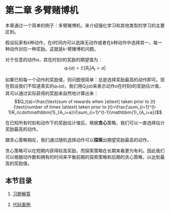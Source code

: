 # 第二章 多臂赌博机

本章通过一个简单的例子：多臂赌博机，来介绍强化学习和其他类型的学习的主要区别。

假设玩家有$k$种动作，在$t$时间内可以选择无动作或者在$k$种动作中选择其一，每一种动作对应一种奖励。这就是$k$-臂赌博机问题。

对于任意的动作$a$，其在时刻$t$的奖励的期望值为：
$$q_*(a)=\mathbb{E}[R_t|A_t=a]$$

如果已知每一个动作的奖励值，则问题很简单：总是选择奖励最高的动作即可。现在假设我们不知道真实的$q_*(a)$，我们用$Q_t(a)$来表示动作$a$在时刻$t$的奖励估计值，其可以通过实际获得的奖励来自然地计算出来：
$$Q_t(a)=\frac{\text{sum of rewards when }a\text{ taken prior to }t}{\text{number of times }a\text{ taken prior to }t}=\frac{\sum_{i=1}^{t-1}R_i\cdot\mathbbm{1}_{A_i=a}}{\sum_{i=1}^{t-1}\mathbbm{1}_{A_i=a}}$$

在已知所有时刻和动作下的奖励估计值后，根据**贪心**策略，我们可以一直选择估计奖励最高的动作。

跟贪心策略相反，我们通过随机选择动作可以**探索**出期望奖励最高的动作。

贪心策略可以在短期内获得较高奖励，而探索策略在长期来看更为有利。因此我们可以根据动作数和拥有的时间来平衡前期的探索策略和后期的贪心策略，以达到最高的奖励值。


## 本节目录

1. [习题解答](习题解答.md)

2. [代码案例](代码案例.md)
